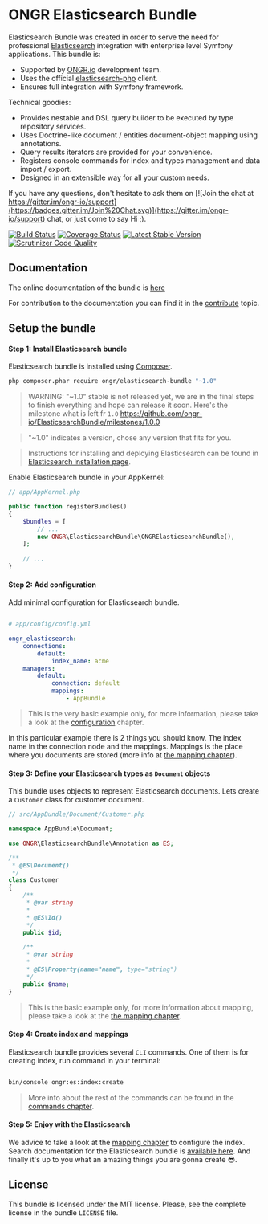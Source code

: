 # ONGR Elasticsearch Bundle

Elasticsearch Bundle was created in order to serve the need for
professional [Elasticsearch](https://www.elastic.co/products/elasticsearch) integration with enterprise level Symfony
applications. This bundle is:

* Supported by [ONGR.io](http://ongr.io) development team.
* Uses the official [elasticsearch-php](https://github.com/elastic/elasticsearch-php) client.
* Ensures full integration with Symfony framework.

Technical goodies:

* Provides nestable and DSL query builder to be executed by type repository services.
* Uses Doctrine-like document / entities document-object mapping using annotations.
* Query results iterators are provided for your convenience.
* Registers console commands for index and types management and data import / export.
* Designed in an extensible way for all your custom needs.

If you have any questions, don't hesitate to ask them on [![Join the chat at https://gitter.im/ongr-io/support](https://badges.gitter.im/Join%20Chat.svg)](https://gitter.im/ongr-io/support)
 chat, or just come to say Hi ;).


[![Build Status](https://travis-ci.org/ongr-io/ElasticsearchBundle.svg?branch=master)](https://travis-ci.org/ongr-io/ElasticsearchBundle)
[![Coverage Status](https://coveralls.io/repos/ongr-io/ElasticsearchBundle/badge.svg?branch=master&service=github)](https://coveralls.io/github/ongr-io/ElasticsearchBundle?branch=master)
[![Latest Stable Version](https://poser.pugx.org/ongr/elasticsearch-bundle/v/stable)](https://packagist.org/packages/ongr/elasticsearch-bundle)
[![Scrutinizer Code Quality](https://scrutinizer-ci.com/g/ongr-io/ElasticsearchBundle/badges/quality-score.png?b=master)](https://scrutinizer-ci.com/g/ongr-io/ElasticsearchBundle/?branch=master)

## Documentation

The online documentation of the bundle is [here](Resources/doc/index.md)

For contribution to the documentation you can find it in the [contribute](Resources/doc/contribute.md) topic.


## Setup the bundle

#### Step 1: Install Elasticsearch bundle

Elasticsearch bundle is installed using [Composer](https://getcomposer.org).

```bash
php composer.phar require ongr/elasticsearch-bundle "~1.0"

```

> WARNING: "~1.0" stable is not released yet, we are in the final steps to finish everything and hope can release it soon. Here's the milestone what is left fr `1.0` https://github.com/ongr-io/ElasticsearchBundle/milestones/1.0.0

> "~1.0" indicates a version, chose any version that fits for you.

> Instructions for installing and deploying Elasticsearch can be found in [Elasticsearch installation page](https://www.elastic.co/downloads/elasticsearch).

Enable Elasticsearch bundle in your AppKernel:

```php
// app/AppKernel.php

public function registerBundles()
{
    $bundles = [
        // ...
        new ONGR\ElasticsearchBundle\ONGRElasticsearchBundle(),
    ];
    
    // ...
}

```

#### Step 2: Add configuration

Add minimal configuration for Elasticsearch bundle.

```yaml

# app/config/config.yml

ongr_elasticsearch:
    connections:
        default:
            index_name: acme
    managers:
        default:
            connection: default
            mappings:
                - AppBundle

```

> This is the very basic example only, for more information, please take a look at the [configuration](Resources/doc/configuration.md) chapter.

In this particular example there is 2 things you should know. The index name in the connection node and the mappings. Mappings is the place where you documents are stored (more info at [the mapping chapter](Resources/doc/mapping.md)).


#### Step 3: Define your Elasticsearch types as `Document` objects

This bundle uses objects to represent Elasticsearch documents. Lets create a `Customer` class for customer document.

```php
// src/AppBundle/Document/Customer.php

namespace AppBundle\Document;

use ONGR\ElasticsearchBundle\Annotation as ES;

/**
 * @ES\Document()
 */
class Customer
{
    /**
     * @var string
     *
     * @ES\Id()
     */
    public $id;

    /**
     * @var string
     *
     * @ES\Property(name="name", type="string")
     */
    public $name;
}

```

> This is the basic example only, for more information about mapping, please take a look at the [the mapping chapter](Resources/doc/mapping.md).


#### Step 4: Create index and mappings

Elasticsearch bundle provides several `CLI` commands. One of them is for creating index, run command in your terminal:

```bash

bin/console ongr:es:index:create

```

> More info about the rest of the commands can be found in the [commands chapter](Resources/doc/commands.md).


#### Step 5: Enjoy with the Elasticsearch

We advice to take a look at the [mapping chapter](Resources/doc/mapping.md) to configure the index. Search documentation for the Elasticsearch bundle is [available here](Resources/doc/search.md). And finally it's up to you what an amazing things you are gonna create :sunglasses:.


## License

This bundle is licensed under the MIT license. Please, see the complete license
in the bundle `LICENSE` file.
